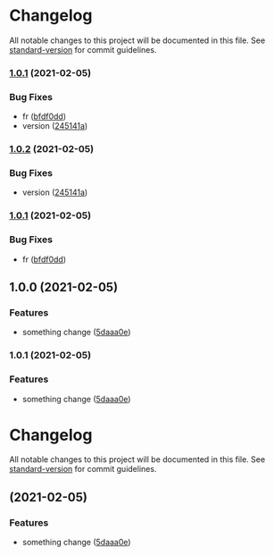 # Changelog

All notable changes to this project will be documented in this file. See [standard-version](https://github.com/conventional-changelog/standard-version) for commit guidelines.

### [1.0.1](https://github.com/sexyHuang/-hjy-standard-version/compare/v1.0.0...v1.0.1) (2021-02-05)


### Bug Fixes

* fr ([bfdf0dd](https://github.com/sexyHuang/-hjy-standard-version/commit/bfdf0ddb8a6eb5ea811b5f372b233ee947444f30))
* version ([245141a](https://github.com/sexyHuang/-hjy-standard-version/commit/245141a347cc683261bc280f7db78e2e39a64070))

### [1.0.2](https://github.com/sexyHuang/-hjy-standard-version/compare/v1.0.1...v1.0.2) (2021-02-05)


### Bug Fixes

* version ([245141a](https://github.com/sexyHuang/-hjy-standard-version/commit/245141a347cc683261bc280f7db78e2e39a64070))

### [1.0.1](https://github.com/sexyHuang/-hjy-standard-version/compare/v1.0.0...v1.0.1) (2021-02-05)


### Bug Fixes

* fr ([bfdf0dd](https://github.com/sexyHuang/-hjy-standard-version/commit/bfdf0ddb8a6eb5ea811b5f372b233ee947444f30))

## 1.0.0 (2021-02-05)


### Features

* something change ([5daaa0e](https://github.com/sexyHuang/-hjy-standard-version/commit/5daaa0ef1cc70a373e04c40c9ef80d41927836f8))

### 1.0.1 (2021-02-05)


### Features

* something change ([5daaa0e](https://github.com/sexyHuang/-hjy-standard-version/commit/5daaa0ef1cc70a373e04c40c9ef80d41927836f8))

# Changelog

All notable changes to this project will be documented in this file. See [standard-version](https://github.com/conventional-changelog/standard-version) for commit guidelines.

##  (2021-02-05)


### Features

* something change ([5daaa0e](https://github.com/sexyHuang/-hjy-standard-version/commit/5daaa0ef1cc70a373e04c40c9ef80d41927836f8))
